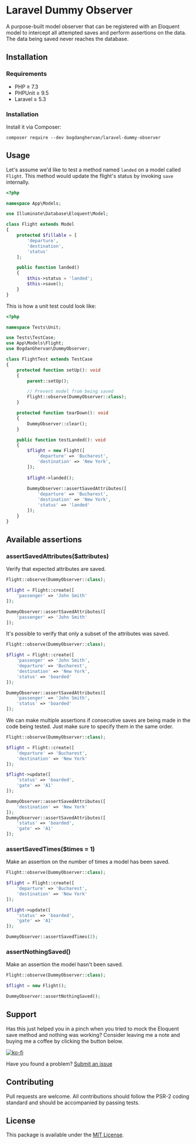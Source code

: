 # Laravel Dummy Observer

A purpose-built model observer that can be registered with an Eloquent model to intercept all attempted saves and perform assertions on the data. The data being saved never reaches the database.

## Installation

### Requirements

* PHP ≥ 7.3
* PHPUnit ≥ 9.5
* Laravel ≥ 5.3

### Installation

Install it via Composer:
```
composer require --dev bogdanghervan/laravel-dummy-observer
```

## Usage

Let's assume we'd like to test a method named `landed` on a model called `Flight`. This method would update the flight's status by invoking `save` internally. 

```PHP
<?php

namespace App\Models;

use Illuminate\Database\Eloquent\Model;

class Flight extends Model
{
    protected $fillable = [
        'departure',
        'destination',
        'status'
    ];

    public function landed()
    {
        $this->status = 'landed';
        $this->save();
    }
}
```

This is how a unit test could look like:
```PHP
<?php

namespace Tests\Unit;

use Tests\TestCase;
use App\Models\Flight;
use BogdanGhervan\DummyObserver;

class FlightTest extends TestCase
{
    protected function setUp(): void
    {
        parent::setUp();

        // Prevent model from being saved
        Flight::observe(DummyObserver::class);
    }

    protected function tearDown(): void
    {
        DummyObserver::clear();
    }

    public function testLanded(): void
    {
        $flight = new Flight([
            'departure' => 'Bucharest',
            'destination' => 'New York',
        ]);
    
        $flight->landed();
    
        DummyObserver::assertSavedAttributes([
            'departure' => 'Bucharest',
            'destination' => 'New York',
            'status' => 'landed'
        ]);
    }
}
```

## Available assertions

### assertSavedAttributes($attributes)

Verify that expected attributes are saved.
```PHP
Flight::observe(DummyObserver::class);

$flight = Flight::create([
    'passenger' => 'John Smith'
]);

DummyObserver::assertSavedAttributes([
    'passenger' => 'John Smith'
]);
```

It's possible to verify that only a subset of the attributes was saved.
```PHP
Flight::observe(DummyObserver::class);

$flight = Flight::create([
    'passenger' => 'John Smith',
    'departure' => 'Bucharest',
    'destination' => 'New York',
    'status' => 'boarded'
]);

DummyObserver::assertSavedAttributes([
    'passenger' => 'John Smith',
    'status' => 'boarded'
]);
```

We can make multiple assertions if consecutive saves are being made in the code being tested. Just make sure to specify them in the same order.
```PHP
Flight::observe(DummyObserver::class);

$flight = Flight::create([
    'departure' => 'Bucharest',
    'destination' => 'New York'
]);

$flight->update([
    'status' => 'boarded',
    'gate' => 'A1'
]);

DummyObserver::assertSavedAttributes([
    'destination' => 'New York'
]);
DummyObserver::assertSavedAttributes([
    'status' => 'boarded',
    'gate' => 'A1'
]);
```

### assertSavedTimes($times = 1)

Make an assertion on the number of times a model has been saved.
```PHP
Flight::observe(DummyObserver::class);

$flight = Flight::create([
    'departure' => 'Bucharest',
    'destination' => 'New York'
]);

$flight->update([
    'status' => 'boarded',
    'gate' => 'A1'
]);

DummyObserver::assertSavedTimes(2);
```

### assertNothingSaved()

Make an assertion the model hasn't been saved.
```PHP
Flight::observe(DummyObserver::class);

$flight = new Flight();

DummyObserver::assertNothingSaved();
```

## Support

Has this just helped you in a pinch when you tried to mock the Eloquent save method and nothing was working? Consider leaving me a note and buying me a coffee by clicking the button below.

[![ko-fi](https://www.ko-fi.com/img/githubbutton_sm.svg)](https://ko-fi.com/B0B325116)

Have you found a problem? [Submit an issue](https://github.com/bogdanghervan/laravel-dummy-observer/issues)

## Contributing

Pull requests are welcome. All contributions should follow the PSR-2 coding standard and should be accompanied by passing tests.

## License

This package is available under the [MIT License](https://github.com/bogdanghervan/laravel-dummy-observer/blob/main/LICENSE).
